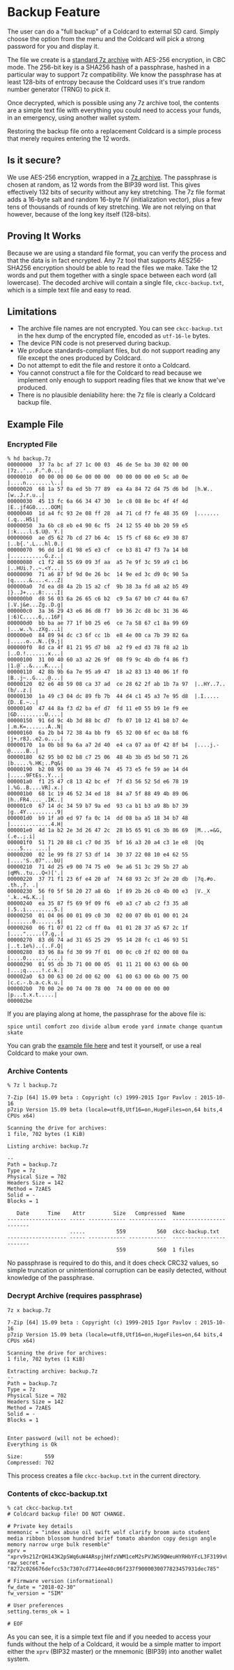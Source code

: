 # Backup Feature

The user can do a "full backup" of a Coldcard to external SD card.
Simply choose the option from the menu and
the Coldcard will pick a strong password for you and display it.

The file we create is a [standard 7z archive](https://en.wikipedia.org/wiki/7z)
with AES-256 encryption, in CBC mode. The 256-bit key is a SHA256 hash of a passphrase,
hashed in a particular way to support 7z compatibility. We know
the passphrase has at least 128-bits of entropy because the Coldcard
uses it's true random number generator (TRNG) to pick it.

Once decrypted, which is possible using any 7z archive tool, the
contents are a simple text file with everything you could need to
access your funds, in an emergency, using another wallet system.

Restoring the backup file onto a replacement Coldcard is a simple
process that merely requires entering the 12 words.

## Is it secure?

We use AES-256 encryption, wrapped in a [7z archive](https://en.wikipedia.org/wiki/7z).
The passphrase is chosen at random, as 12 words from the BIP39 word list.  This
gives effectively 132 bits of security without any key stretching.
The 7z file format adds a 16-byte salt and random 16-byte IV
(initialization vector), plus a few tens of thousands of rounds of key stretching.
We are not relying on that however, because of the long key itself
(128-bits).

## Proving It Works

Because we are using a standard file format, you can verify the
process and that the data is in fact encrypted. Any 7z tool that
supports AES256-SHA256 encryption should be able to read the files
we make. Take the 12 words and put them together with a single space
between each word (all lowercase). The decoded archive will contain
a single file, `ckcc-backup.txt`, which is a simple text file and
easy to read.

## Limitations

- The archive file names are not encrypted. You can see `ckcc-backup.txt` in
  the hex dump of the encrypted file, encoded as `utf-16-le` bytes.
- The device PIN code is not preserved during backup.
- We produce standards-compliant files, but do not support reading any
  file except the ones produced by Coldcard.
- Do not attempt to edit the file and restore it onto a Coldcard.
- You cannot construct a file for the Coldcard to read because we implement only
  enough to support reading files that we know that we've produced.
- There is no plausible deniability here: the 7z file is clearly a Coldcard backup file.

## Example File

### Encrypted File

```
% hd backup.7z 
00000000  37 7a bc af 27 1c 00 03  46 de 5e ba 30 02 00 00  |7z..'...F.^.0...|
00000010  00 00 00 00 6e 00 00 00  00 00 00 00 e0 5c a0 0e  |....n........\..|
00000020  68 1a 57 0a ed 5b 77 89  ea 4a 84 72 d4 75 d6 bd  |h.W..[w..J.r.u..|
00000030  45 13 fc 6a 66 34 47 30  1e c8 08 8e bc 4f 4f 4d  |E..jf4G0.....OOM|
00000040  1d a4 fc 93 2e 08 ff 28  a4 71 cd f7 fe 48 35 69  |.......(.q...H5i|
00000050  3a 6b c8 eb e4 90 6c f5  24 12 55 40 bb 20 59 e5  |:k....l.$.U@. Y.|
00000060  ae d5 62 7b cd 27 b6 4c  15 f5 cf 68 6c e9 30 87  |..b{.'.L...hl.0.|
00000070  96 dd 1d d1 98 e5 e3 cf  ce b3 81 47 f3 7a 14 b8  |...........G.z..|
00000080  c1 f2 48 55 69 09 3f aa  a5 7e 9f 3c 59 a9 c1 b6  |..HUi.?..~.<Y...|
00000090  71 a6 87 bf 9d 0e 26 bc  14 9e ed 3c d9 0c 90 5a  |q.....&....<...Z|
000000a0  7d ea d8 4a 2b 15 a2 cf  9b 38 3a fd a8 a2 b5 49  |}..J+....8:....I|
000000b0  d8 56 03 6a 26 65 c6 b2  c9 5a 67 b0 c7 44 0a 67  |.V.j&e...Zg..D.g|
000000c0  3a 36 29 43 e6 86 d8 f7  b9 36 2c d8 bc 31 36 46  |:6)C.....6,..16F|
000000d0  bb ba ae 77 1f b0 25 e6  ce 7a 58 67 c1 8a 99 69  |...w..%..zXg...i|
000000e0  84 89 94 dc c3 6f cc 1b  e8 4e 00 ca 7b 39 82 6a  |.....o...N..{9.j|
000000f0  8d ca 4f 81 21 95 d7 b8  a2 f9 ed d3 78 f8 a2 1b  |..O.!.......x...|
00000100  31 00 40 60 a3 a2 26 9f  08 f9 9c 4b db f4 86 f3  |1.@`..&....K....|
00000110  42 8b 9b 6a 7e 95 a9 47  18 a2 83 13 40 06 1f f0  |B..j~..G....@...|
00000120  02 e6 48 59 08 ca 37 ad  ce 28 62 2f ab 1b 7a 97  |..HY..7..(b/..z.|
00000130  1a 49 c3 04 dc 89 fb 7b  44 d4 c1 45 a3 7e 95 d8  |.I.....{D..E.~..|
00000140  47 44 8a f3 d2 ba ef d7  fd 11 e0 55 b9 1e f9 ee  |GD.........U....|
00000150  91 6d 9c 4b 3d 88 bc d7  fb 07 10 12 41 b8 b7 4e  |.m.K=.......A..N|
00000160  6a 2b b4 72 38 4a bb f9  65 32 00 6f ec 0a b8 f6  |j+.r8J..e2.o....|
00000170  1a 0b b8 9a 6a a7 2d 40  e4 ca 07 aa 0f 42 8f b4  |....j.-@.....B..|
00000180  62 95 b0 02 b8 c7 25 06  48 4b 3b d5 bd 50 71 26  |b.....%.HK;..Pq&|
00000190  b2 08 95 00 aa 39 46 74  45 73 e5 fe 59 ae 14 d4  |.....9FtEs..Y...|
000001a0  f1 25 47 c8 13 42 bc ef  7f d3 56 52 5d e6 78 19  |.%G..B....VR].x.|
000001b0  68 1c 19 46 52 34 ed 18  84 a7 5f 88 49 4b 89 06  |h..FR4...._.IK..|
000001c0  67 14 dc 34 59 b7 9a ed  93 ca b1 b3 a9 8b b7 39  |g..4Y..........9|
000001d0  b9 1f a0 ed 97 fa 0c 14  dd 08 ba a5 18 34 b7 48  |.............4.H|
000001e0  4d 1a b2 2e 3d 26 47 2c  28 b5 65 91 c6 3b 86 69  |M...=&G,(.e..;.i|
000001f0  51 71 20 88 c1 c7 0d 35  bf 16 a3 20 a4 c3 1e e8  |Qq ....5... ....|
00000200  02 1e 99 f8 27 53 df 14  30 37 22 08 10 e4 62 55  |....'S..07"...bU|
00000210  71 4d 25 e9 00 74 75 e0  9e a6 51 3c 29 5b 27 ab  |qM%..tu...Q<)['.|
00000220  37 71 f1 23 6f e4 20 af  74 68 93 2c 3f 2e 20 db  |7q.#o. .th.,?. .|
00000230  56 f0 5f 58 20 27 a8 6b  1f 89 2b 26 c0 4b 00 e3  |V._X '.k..+&.K..|
00000240  ea 35 87 f5 69 9f 09 f6  e0 a3 c7 ab c2 f3 35 a8  |.5..i.........5.|
00000250  01 04 06 00 01 09 c0 30  02 00 07 0b 01 00 01 24  |.......0.......$|
00000260  06 f1 07 01 22 cd ff 0a  01 01 28 37 a5 67 2c 1f  |....".....(7.g,.|
00000270  83 d6 74 ad 31 65 25 29  95 14 28 fc c1 46 93 51  |..t.1e%)..(..F.Q|
00000280  83 96 8a fd 30 99 7f 01  00 0c c0 2f 02 00 08 0a  |....0....../....|
00000290  01 95 db 3b 71 00 00 05  01 11 21 00 63 00 6b 00  |...;q.....!.c.k.|
000002a0  63 00 63 00 2d 00 62 00  61 00 63 00 6b 00 75 00  |c.c.-.b.a.c.k.u.|
000002b0  70 00 2e 00 74 00 78 00  74 00 00 00 00 00        |p...t.x.t.....|
000002be
```

If you are playing along at home, the passphrase for the above file is:

    spice until comfort zoo divide album erode yard inmate change quantum skate

You can grab the [example file here](backup.7z) and test it yourself, or use
a real Coldcard to make your own.

### Archive Contents

```
% 7z l backup.7z 

7-Zip [64] 15.09 beta : Copyright (c) 1999-2015 Igor Pavlov : 2015-10-16
p7zip Version 15.09 beta (locale=utf8,Utf16=on,HugeFiles=on,64 bits,4 CPUs x64)

Scanning the drive for archives:
1 file, 702 bytes (1 KiB)

Listing archive: backup.7z

--
Path = backup.7z
Type = 7z
Physical Size = 702
Headers Size = 142
Method = 7zAES
Solid = -
Blocks = 1

   Date      Time    Attr         Size   Compressed  Name
------------------- ----- ------------ ------------  ------------------------
                    .....          559          560  ckcc-backup.txt
------------------- ----- ------------ ------------  ------------------------
                                   559          560  1 files
```

No passphrase is required to do this, and it does check CRC32 values, so 
simple truncation or unintentional corruption can be easily detected, without
knowledge of the passphrase.


### Decrypt Archive (requires passphrase)

```
7z x backup.7z

7-Zip [64] 15.09 beta : Copyright (c) 1999-2015 Igor Pavlov : 2015-10-16
p7zip Version 15.09 beta (locale=utf8,Utf16=on,HugeFiles=on,64 bits,4 CPUs x64)

Scanning the drive for archives:
1 file, 702 bytes (1 KiB)

Extracting archive: backup.7z
--
Path = backup.7z
Type = 7z
Physical Size = 702
Headers Size = 142
Method = 7zAES
Solid = -
Blocks = 1

    
Enter password (will not be echoed):
Everything is Ok      

Size:       559
Compressed: 702
```

This process creates a file `ckcc-backup.txt` in the current directory.


### Contents of ckcc-backup.txt

```
% cat ckcc-backup.txt 
# Coldcard backup file! DO NOT CHANGE.

# Private key details
mnemonic = "index abuse oil swift wolf clarify broom auto student media ribbon blossom hundred brief tomato abandon copy design angle memory narrow urge bulk resemble"
xprv = "xprv9s21ZrQH143K2pSWq6uW4ARspjhHfzVWM1ceM2sPVJWS9QWeuHYRHbYFcL3F3199vUPFE2SpFEhxnZJKQhqbZSZxFkYCt1LJidizB8tqXM6"
raw_secret = "8272c026676defcc53c7307cd7714ee40c06f237f9000030077823457931dec785"

# Firmware version (informational)
fw_date = "2018-02-30"
fw_version = "SIM"

# User preferences
setting.terms_ok = 1

# EOF
```

As you can see, it is a simple text file and if you needed to access your funds
without the help of a Coldcard, it would be a simple matter to import either the `xprv`
(BIP32 master) or the mnemonic (BIP39) into another wallet system.

